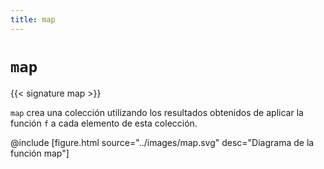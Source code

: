 ```yaml
---
title: map
---
```


# `map`

{{< signature map >}}

`map` crea una colección utilizando los resultados obtenidos de aplicar la función `f` a cada elemento de esta colección.

@include [figure.html source="../images/map.svg" desc="Diagrama de la función map"]
